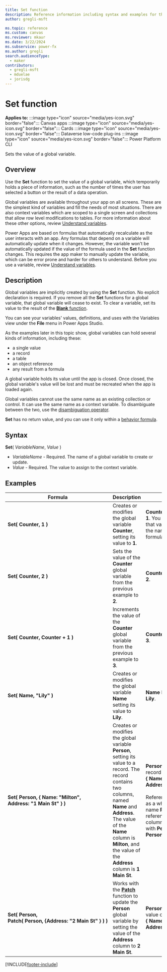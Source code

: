 ```yaml
---
title: Set function
description: Reference information including syntax and examples for the Set function.
author: gregli-msft

ms.topic: reference
ms.custom: canvas
ms.reviewer: mkaur
ms.date: 3/22/2024
ms.subservice: power-fx
ms.author: gregli
search.audienceType:
  - maker
contributors:
  - gregli-msft
  - mduelae
  - jorisdg
---
```


# Set function

**Applies to:** :::image type="icon" source="media/yes-icon.svg" border="false"::: Canvas apps :::image type="icon" source="media/yes-icon.svg" border="false"::: Cards :::image type="icon" source="media/yes-icon.svg" border="false"::: Dataverse low-code plug-ins :::image type="icon" source="media/yes-icon.svg" border="false"::: Power Platform CLI

Sets the value of a global variable.

## Overview

Use the **Set** function to set the value of a global variable, which temporarily holds a piece of information, such as the number of times the user has selected a button or the result of a data operation.

Global variables are available throughout your app on all screens. These are the simplest kind of variables and fill the needs of most situations. There are also context variables which are scoped to a single screen and collections that allow row level modifications to tables. For more information about these other options, review [Understand variables](/power-apps/maker/canvas-apps/working-with-variables).

Power Apps are based on formulas that automatically recalculate as the user interacts with an app. Any formulas that depend on a variable will automatically update when it changes. However, the variable won't be automatically updated if the value of the formula used in the **Set** function changes. This requires the app maker to manually update the variable, which can be error prone and harder for others to understand. Before you use a variable, review [Understand variables](/power-apps/maker/canvas-apps/working-with-variables).

## Description

Global variables are implicitly created by using the **Set** function. No explicit declaration is required. If you remove all the **Set** functions for a global variable, that global variable will cease to exist. To clear a variable, set its value to the result of the [**Blank** function](function-isblank-isempty.md).

You can see your variables' values, definitions, and uses with the Variables view under the **File** menu in Power Apps Studio.

As the examples later in this topic show, global variables can hold several kinds of information, including these:

- a single value
- a record
- a table
- an object reference
- any result from a formula

A global variable holds its value until the app is closed. Once closed, the global variable's value will be lost and must be recreated when the app is loaded again.

Global variables cannot use the same name as an existing collection or control. It can use the same name as a context variable. To disambiguate between the two, use the [disambiguation operator](operators.md#disambiguation-operator).

**Set** has no return value, and you can use it only within a [behavior formula](/power-apps/maker/canvas-apps/working-with-formulas-in-depth).

## Syntax

**Set**( _VariableName_, _Value_ )

- _VariableName_ - Required. The name of a global variable to create or update.
- _Value_ - Required. The value to assign to the context variable.

## Examples

| Formula                                                                                                  | Description                                                                                                                                                                                                                                                   | Result                                                                                                                                                                                                                                                                        |
| -------------------------------------------------------------------------------------------------------- | ------------------------------------------------------------------------------------------------------------------------------------------------------------------------------------------------------------------------------------------------------------- | ----------------------------------------------------------------------------------------------------------------------------------------------------------------------------------------------------------------------------------------------------------------------------- |
| **Set(&nbsp;Counter,&nbsp;1&nbsp;)**                                                                     | Creates or modifies the global variable **Counter**, setting its value to **1**.                                                                                                                                                                              | **Counter** has the value **1**. You can reference that variable by using the name **Counter** in a formula on any screen.                                                                                                                                                    |
| **Set(&nbsp;Counter,&nbsp;2&nbsp;)**                                                                     | Sets the value of the **Counter** global variable from the previous example to **2**.                                                                                                                                                                         | **Counter** has the value **2**.                                                                                                                                                                                                                                              |
| **Set(&nbsp;Counter,&nbsp;Counter + 1&nbsp;)**                                                           | Increments the value of the **Counter** global variable from the previous example to **3**.                                                                                                                                                                   | **Counter** has the value **3**.                                                                                                                                                                                                                                              |
| **Set(&nbsp;Name,&nbsp;"Lily" )**                                                                        | Creates or modifies the global variable **Name** setting its value to **Lily**.                                                                                                                                                                               | **Name** has the value **Lily**.                                                                                                                                                                                                                                              |
| **Set(&nbsp;Person,&nbsp;{&nbsp;Name:&nbsp;"Milton", Address:&nbsp;"1&nbsp;Main&nbsp;St"&nbsp;} )**      | Creates or modifies the global variable **Person**, setting its value to a record. The record contains two columns, named **Name** and **Address**. The value of the **Name** column is **Milton**, and the value of the **Address** column is **1 Main St**. | **Person** has the value of record **{&nbsp;Name:&nbsp;"Milton", Address:&nbsp;"1&nbsp;Main&nbsp;St"&nbsp;}**.<br><br>Reference this record as a whole with the name **Person**, or reference an individual column of this record with **Person.Name** or **Person.Address**. |
| **Set(&nbsp;Person, Patch(&nbsp;Person,&nbsp;{Address:&nbsp;"2&nbsp;Main&nbsp;St"&nbsp;}&nbsp;)&nbsp;)** | Works with the **[Patch](function-patch.md)** function to update the **Person** global variable by setting the value of the **Address** column to **2 Main St**.                                                                                              | **Person** now has the value of record **{&nbsp;Name:&nbsp;"Milton", Address:&nbsp;"2&nbsp;Main&nbsp;St"&nbsp;}**.                                                                                                                                                            |

[!INCLUDE[footer-include](../../includes/footer-banner.md)]
